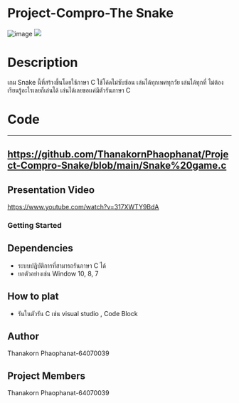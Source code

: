 # Project-Compro-The Snake
![image](https://user-images.githubusercontent.com/88426245/168302116-494ff788-9c14-43f2-8901-3daae4516c81.png)
![](header.png)
# Description
เกม Snake นี้ที่สร้างขึ้นโดยใช้ภาษา C ใช้โค้ดไม่ซับซ้อน เล่นได้ทุกเพศทุกวัย เล่นได้ทุกที่ ไม่ต้องเรียนรู้อะไรเลยก็เล่นได้ เล่นได้เลยขอเเค่มีตัวรันภาษา C
# Code
-----------------------------------------------------------------------------------
https://github.com/ThanakornPhaophanat/Project-Compro-Snake/blob/main/Snake%20game.c
------------------------------------------------------------------------------------
## Presentation Video
https://www.youtube.com/watch?v=317XWTY9BdA
### Getting Started ###
## Dependencies
* ระบบปฎิบัติการที่สามารถรันภาษา C ได้
* ยกตัวอย่างเช่น Window 10, 8, 7
## How to plat
* รันในตัวรัน C เช่น visual studio , Code Block
## Author
  Thanakorn Phaophanat-64070039
## Project Members
  Thanakorn Phaophanat-64070039
